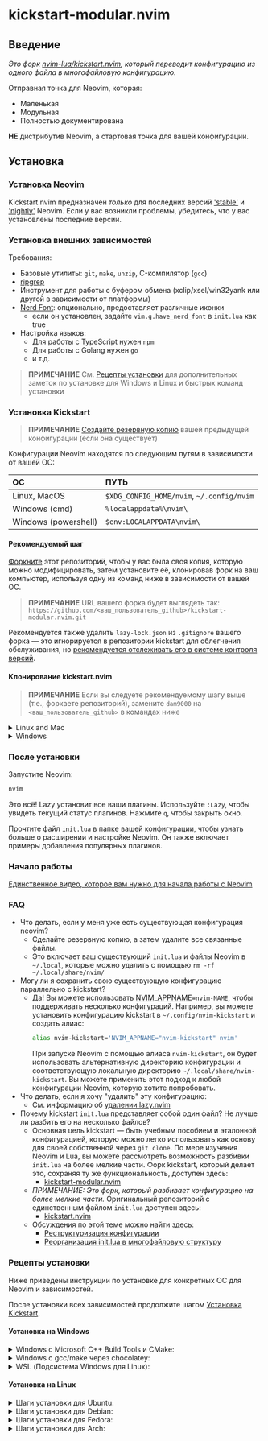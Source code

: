 # kickstart-modular.nvim

## Введение
*Это форк [nvim-lua/kickstart.nvim](https://github.com/nvim-lua/kickstart.nvim), который переводит конфигурацию из одного файла в многофайловую конфигурацию.*

Отправная точка для Neovim, которая:

* Маленькая
* Модульная
* Полностью документирована

**НЕ** дистрибутив Neovim, а стартовая точка для вашей конфигурации.

## Установка

### Установка Neovim

Kickstart.nvim предназначен *только* для последних версий
['stable'](https://github.com/neovim/neovim/releases/tag/stable) и
['nightly'](https://github.com/neovim/neovim/releases/tag/nightly) Neovim.
Если у вас возникли проблемы, убедитесь, что у вас установлены последние версии.

### Установка внешних зависимостей

Требования:

- Базовые утилиты: `git`, `make`, `unzip`, C-компилятор (`gcc`)
- [ripgrep](https://github.com/BurntSushi/ripgrep#installation)
- Инструмент для работы с буфером обмена (xclip/xsel/win32yank или другой в зависимости от платформы)
- [Nerd Font](https://www.nerdfonts.com/): опционально, предоставляет различные иконки
  - если он установлен, задайте `vim.g.have_nerd_font` в `init.lua` как true
- Настройка языков:
  - Для работы с TypeScript нужен `npm`
  - Для работы с Golang нужен `go`
  - и т.д.

> **ПРИМЕЧАНИЕ**
> См. [Рецепты установки](#Install-Recipes) для дополнительных заметок по установке для Windows и Linux
> и быстрых команд установки

### Установка Kickstart

> **ПРИМЕЧАНИЕ**
> [Создайте резервную копию](#FAQ) вашей предыдущей конфигурации (если она существует)

Конфигурации Neovim находятся по следующим путям в зависимости от вашей ОС:

| ОС | ПУТЬ |
| :- | :--- |
| Linux, MacOS | `$XDG_CONFIG_HOME/nvim`, `~/.config/nvim` |
| Windows (cmd)| `%localappdata%\nvim\` |
| Windows (powershell)| `$env:LOCALAPPDATA\nvim\` |

#### Рекомендуемый шаг

[Форкните](https://docs.github.com/en/get-started/quickstart/fork-a-repo) этот репозиторий,
чтобы у вас была своя копия, которую можно модифицировать, затем установите её, клонировав
форк на ваш компьютер, используя одну из команд ниже в зависимости от вашей ОС.

> **ПРИМЕЧАНИЕ**
> URL вашего форка будет выглядеть так:
> `https://github.com/<ваш_пользователь_github>/kickstart-modular.nvim.git`

Рекомендуется также удалить `lazy-lock.json` из `.gitignore` вашего форка —
это игнорируется в репозитории kickstart для облегчения обслуживания, но
[рекомендуется отслеживать его в системе контроля версий](https://lazy.folke.io/usage/lockfile).

#### Клонирование kickstart.nvim
> **ПРИМЕЧАНИЕ**
> Если вы следуете рекомендуемому шагу выше (т.е., форкаете репозиторий), замените
> `dam9000` на `<ваш_пользователь_github>` в командах ниже

<details><summary> Linux and Mac </summary>

```sh
git clone https://github.com/dam9000/kickstart-modular.nvim.git "${XDG_CONFIG_HOME:-$HOME/.config}"/nvim
```

</details>

<details><summary> Windows </summary>

Если вы используете `cmd.exe`:

```
git clone https://github.com/dam9000/kickstart.nvim.git "%localappdata%\nvim"
```

Если вы используете `powershell.exe`:

```
git clone https://github.com/dam9000/kickstart.nvim.git "${env:LOCALAPPDATA}\nvim"
```

</details>

### После установки

Запустите Neovim:

```sh
nvim
```

Это всё! Lazy установит все ваши плагины. Используйте `:Lazy`, чтобы увидеть
текущий статус плагинов. Нажмите `q`, чтобы закрыть окно.

Прочтите файл `init.lua` в папке вашей конфигурации, чтобы узнать больше о
расширении и настройке Neovim. Он также включает примеры добавления популярных плагинов.

### Начало работы

[Единственное видео, которое вам нужно для начала работы с Neovim](https://youtu.be/m8C0Cq9Uv9o)

### FAQ

* Что делать, если у меня уже есть существующая конфигурация neovim?
  * Сделайте резервную копию, а затем удалите все связанные файлы.
  * Это включает ваш существующий `init.lua` и файлы Neovim в `~/.local`,
    которые можно удалить с помощью `rm -rf ~/.local/share/nvim/`
* Могу ли я сохранить свою существующую конфигурацию параллельно с kickstart?
  * Да! Вы можете использовать [NVIM_APPNAME](https://neovim.io/doc/user/starting.html#%24NVIM_APPNAME)`=nvim-NAME`,
    чтобы поддерживать несколько конфигураций. Например, вы можете установить конфигурацию kickstart
    в `~/.config/nvim-kickstart` и создать алиас:
    ```bash
    alias nvim-kickstart='NVIM_APPNAME="nvim-kickstart" nvim'
    ```
    При запуске Neovim с помощью алиаса `nvim-kickstart`, он будет использовать альтернативную
    директорию конфигурации и соответствующую локальную директорию
    `~/.local/share/nvim-kickstart`. Вы можете применить этот подход к любой конфигурации Neovim,
    которую хотите попробовать.
* Что делать, если я хочу "удалить" эту конфигурацию:
  * См. информацию об [удалении lazy.nvim](https://lazy.folke.io/usage#-uninstalling)
* Почему kickstart `init.lua` представляет собой один файл? Не лучше ли разбить его на несколько файлов?
  * Основная цель kickstart — быть учебным пособием и эталонной конфигурацией,
    которую можно легко использовать как основу для своей собственной через `git clone`.
    По мере изучения Neovim и Lua, вы можете рассмотреть возможность разбивки `init.lua`
    на более мелкие части. Форк kickstart, который делает это, сохраняя
    ту же функциональность, доступен здесь:
    * [kickstart-modular.nvim](https://github.com/dam9000/kickstart-modular.nvim)
  * *ПРИМЕЧАНИЕ: Это форк, который разбивает конфигурацию на более мелкие части.*
    Оригинальный репозиторий с единственным файлом `init.lua` доступен здесь:
    * [kickstart.nvim](https://github.com/nvim-lua/kickstart.nvim)
  * Обсуждения по этой теме можно найти здесь:
    * [Реструктуризация конфигурации](https://github.com/nvim-lua/kickstart.nvim/issues/218)
    * [Реорганизация init.lua в многофайловую структуру](https://github.com/nvim-lua/kickstart.nvim/pull/473)

### Рецепты установки

Ниже приведены инструкции по установке для конкретных ОС для Neovim и зависимостей.

После установки всех зависимостей продолжите шагом [Установка Kickstart](#Install-Kickstart).

#### Установка на Windows

<details><summary>Windows с Microsoft C++ Build Tools и CMake:</summary>

Установка может потребовать установки инструментов сборки и обновления команды запуска для `telescope-fzf-native`.

См. документацию по `telescope-fzf-native` для [подробностей](https://github.com/nvim-telescope/telescope-fzf-native.nvim#installation)

Для этого требуется:

- Установить CMake и Microsoft C++ Build Tools на Windows

```lua
{'nvim-telescope/telescope-fzf-native.nvim', build = 'cmake -S. -Bbuild -DCMAKE_BUILD_TYPE=Release && cmake --build build --config Release && cmake --install build --prefix build' }
```
</details>
<details><summary>Windows с gcc/make через chocolatey:</summary>

Альтернативно можно установить gcc и make, что не требует изменения конфигурации. Проще всего сделать это с помощью choco:

1. установите [chocolatey](https://chocolatey.org/install), следуя инструкциям на сайте или используя winget. Запустите в cmd от **администратора**:
```
winget install --accept-source-agreements chocolatey.chocolatey
```

2. установите все необходимые компоненты через choco, закройте предыдущий cmd и откройте новый, чтобы путь choco был установлен. Затем запустите в cmd от **администратора**:
```bash
choco install -y neovim git ripgrep wget fd unzip gzip mingw make
```
</details>
<details><summary>WSL (Подсистема Windows для Linux):</summary>

```
wsl --install
wsl
sudo add-apt-repository ppa:neovim-ppa/unstable -y
sudo apt update
sudo apt install make gcc ripgrep unzip git xclip neovim
```
</details>

#### Установка на Linux
<details><summary>Шаги установки для Ubuntu:</summary>

```
sudo add-apt-repository ppa:neovim-ppa/unstable -y
sudo apt update
sudo apt install make gcc ripgrep unzip git xclip neovim
```
</details>
<details><summary>Шаги установки для Debian:</summary>

```
sudo apt update
sudo apt install make gcc ripgrep unzip git xclip curl

# Теперь устанавливаем nvim
curl -LO https://github.com/neovim/neovim/releases/latest/download/nvim-linux64.tar.gz
sudo rm -rf /opt/nvim-linux64
sudo mkdir -p /opt/nvim-linux64
sudo chmod a+rX /opt/nvim-linux64
sudo tar -C /opt -xzf nvim-linux64.tar.gz

# делаем доступным в /usr/local/bin, дистрибутив устанавливает в /usr/bin
sudo ln -sf /opt/nvim-linux64/bin/nvim /usr/local/bin/
```
</details>
<details><summary>Шаги установки для Fedora:</summary>

```
sudo dnf install -y gcc make git ripgrep fd-find unzip neovim
```
</details>

<details><summary>Шаги установки для Arch:</summary>

```
sudo pacman -S --noconfirm --needed gcc make git ripgrep fd unzip neovim
```
</details>

